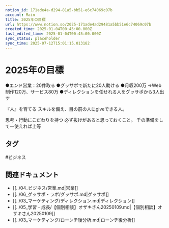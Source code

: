 ```yaml
---
notion_id: 171ade4a-d294-81a5-bb51-e6c74069c07b
account: Main
title: 2025年の目標
url: https://www.notion.so/2025-171ade4ad29481a5bb51e6c74069c07b
created_time: 2025-01-04T00:45:00.000Z
last_edited_time: 2025-01-04T00:45:00.000Z
sync_status: placeholder
sync_time: 2025-07-12T15:01:15.013182
---
```

# 2025年の目標

●エンド営業：20件取る
●グッサポで新たに20人助ける
●月収200万
→Web制作120万、サービス80万
●ディレクションを任せれる人をグッサポから3人出す


『人』を育てる
スキルを備え、目の前の人にgiveできる人。

思考・行動にこだわりを持つ
必ず抜けがあると思っておくこと。
千の準備をして一使えれば上等

## タグ

#ビジネス 

## 関連ドキュメント

- [[../04_ビジネス/営業.md|営業]]
- [[../06_グッサポ・ラボ/グッサポ.md|グッサポ]]
- [[../03_マーケティング/ディレクション.md|ディレクション]]
- [[../05_学習・成長/【個別相談】オザキさん20250109.md|【個別相談】オザキさん20250109]]
- [[../03_マーケティング/ローンチ後分析.md|ローンチ後分析]]
